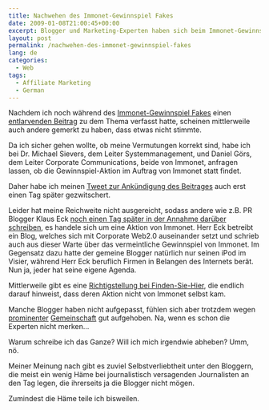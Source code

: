 ```yaml
---
title: Nachwehen des Immonet-Gewinnspiel Fakes
date: 2009-01-08T21:00:45+00:00
excerpt: Blogger und Marketing-Experten haben sich beim Immonet-Gewinnspiel-Fake nicht durch Kopetenz hervor getan.
layout: post
permalink: /nachwehen-des-immonet-gewinnspiel-fakes
lang: de
categories:
  - Web
tags:
  - Affiliate Marketing
  - German
---
```

Nachdem ich noch während des <a href="http://immonet.finden-sie-hier.de/blog/gewinnspiel/" rel="nofollow">Immonet-Gewinnspiel Fakes</a> einen [entlarvenden Beitrag](/immonet-gewinnspiel-fake) zu dem Thema verfasst hatte, scheinen mittlerweile auch andere gemerkt zu haben, dass etwas nicht stimmte.

Da ich sicher gehen wollte, ob meine Vermutungen korrekt sind, habe ich bei Dr. Michael Sievers, dem Leiter Systemmanagement, und Daniel Görs, dem Leiter Corporate Communications, beide von Immonet, anfragen lassen, ob die Gewinnspiel-Aktion im Auftrag von Immonet statt findet.

Daher habe ich meinen [Tweet zur Ankündigung des Beitrages](https://twitter.com/mnordmeyer/status/1099535552) auch erst einen Tag später gezwitschert.

Leider hat meine Reichweite nicht ausgereicht, sodass andere wie z.B. PR Blogger Klaus Eck <a href="https://pr-blogger.de/2009/01/07/corporate-blogging-mal-ganz-anders/" rel="nofollow">noch einen Tag später in der Annahme darüber schreiben</a>, es handele sich um eine Aktion von Immonet. Herr Eck betreibt ein Blog, welches sich mit Corporate Web2.0 auseinander setzt und schrieb auch aus dieser Warte über das vermeintliche Gewinnspiel von Immonet. Im Gegensatz dazu hatte der gemeine Blogger natürlich nur seinen iPod im Visier, während Herr Eck beruflich Firmen in Belangen des Internets berät. Nun ja, jeder hat seine eigene Agenda.

Mittlerweile gibt es eine <a href="http://immonet.finden-sie-hier.de/blog/richtigstellung-dies-ist-nicht-das-immonet-blog/" rel="nofollow">Richtigstellung bei Finden-Sie-Hier</a>, die endlich darauf hinweist, dass deren Aktion nicht von Immonet selbst kam.

Manche Blogger haben nicht aufgepasst, fühlen sich aber trotzdem wegen [prominenter](https://www.immobilienportale.com/20091271-kritik-am-immonet-aktionsblog/) [Gemeinschaft](http://corporate-blog-studie.de/2009/01/das-vermeintliche-immonet-corporate-blog/) gut aufgehoben. Na, wenn es schon die Experten nicht merken…

Warum schreibe ich das Ganze? Will ich mich irgendwie abheben? Umm, nö.

Meiner Meinung nach gibt es zuviel Selbstverliebtheit unter den Bloggern, die meist ein wenig Häme bei journalistisch versagenden Journalisten an den Tag legen, die ihrerseits ja die Blogger nicht mögen.

Zumindest die Häme teile ich bisweilen.